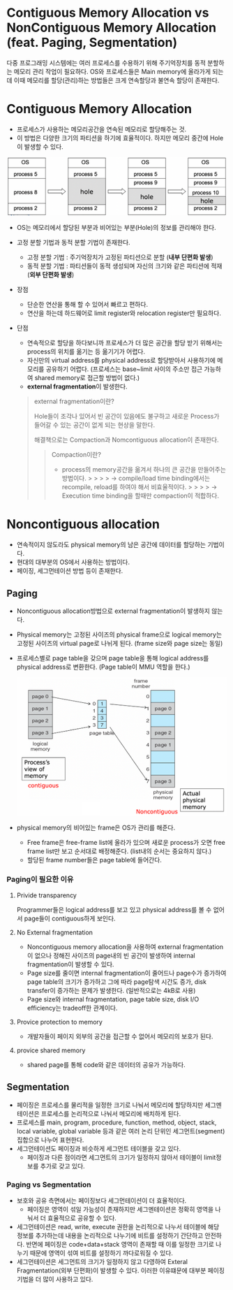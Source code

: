 # Contiguous Memory Allocation vs NonContiguous Memory Allocation (feat. Paging, Segmentation)
다중 프로그래밍 시스템에는 여러 프로세스를 수용하기 위해 주기억장치를 동적 분할하는 메모리 관리 작업이 필요하다. OS와 프로세스들은 Main memory에 올라가게 되는데 이때 메모리를 할당(관리)하는 방법들은 크게 연속할당과 불연속 할당이 존재한다.

# Contiguous Memory Allocation

- 프로세스가 사용하는 메모리공간을 연속된 메모리로 할당해주는 것.
- 이 방법은 다양한 크기의 파티션을 하기에 효율적이다. 하지만 메모리 중간에 Hole이 발생할 수 있다.

![Untitled](img/memoryAllocation1.png)

- OS는 메모리에서 할당된 부분과 비어있는 부분(Hole)의 정보를 관리해야 한다.
- 고정 분할 기법과 동적 분할 기법이 존재한다.
    - 고정 분할 기법 : 주기억장치가 고정된 파티션으로 분할 (**내부 단편화 발생**)
    - 동적 분할 기법 : 파티션들이 동적 생성되며 자신의 크기와 같은 파티션에 적재 (**외부 단편화 발생**)
- 장점
    - 단순한 연산을 통해 할 수 있어서 빠르고 편하다.
    - 연산을 하는데 하드웨어로 limit register와 relocation register만 필요하다.
- 단점
    - 연속적으로 할당을 하다보니까 프로세스가 더 많은 공간을 할당 받기 위해서는 process의 위치를 옮기는 등 옮기기가 어렵다.
    - 자신만의 virtual address를 physical address로 할당받아서 사용하기에 메모리를 공유하기 어렵다. (프로세스는 base~limit 사이의 주소만 접근 가능하여 shared memory로 접근할 방법이 없다.)
    - **external fragmentation**이 발생한다.

  > external fragmentation이란?
  >
  >
  > Hole들이 조각나 있어서 빈 공간이 있음에도 불구하고 새로운 Process가 들어갈 수 있는 공간이 없게 되는 현상을 말한다.
  >
  > 해결책으로는 Compaction과 Nomcontiguous allocation이 존재한다.
  >
  > > Compaction이란?
  > >
  > > - process의 memory공간을 옮겨서 하나의 큰 공간을 만들어주는 방법이다.
        > >
        > >     → compile/load time binding에서는 recompile, reload를 하여야 해서 비효율적이다.
        > >
        > >     → Execution time binding을 할때만 compaction이 적합하다.
> >

# Noncontiguous allocation

- 연속적이지 않도라도 physical memory의 남은 공간에 데이터를 할당하는 기법이다.
- 현대의 대부분의 OS에서 사용하는 방법이다.
- 페이징, 세그먼테이션 방법 등이 존재한다.

## Paging

- Noncontiguous allocation방법으로 external fragmentation이 발생하지 않는다.
- Physical memory는 고정된 사이즈의 physical frame으로 logical memory는 고정된 사이즈의 virtual page로 나뉘게 된다. (frame size와 page size는 동일)
- 프로세스별로 page table을 갖으며 page table을 통해 logical address를 physical address로 변환한다. (Page table이 MMU 역할을 한다.)

  ![Untitled](img/memoryAllocation2.png)

- physical memory의 비어있는 frame은 OS가 관리를 해준다.
    - Free frame은 free-frame list에 올라가 있으며 새로운 process가 오면 free frame list만 보고 순서대로 배정해준다. (list내의 순서는 중요하지 않다.)
    - 할당된 frame number들은 page table에 들어간다.

### Paging이 필요한 이유

1. Privide transparency

   Programmer들은 logical address를 보고 있고 physical address를 볼 수 없어서 page들이 contiguous하게 보인다.

2. No External fragmentation
    - Noncontiguous memory allocation을 사용하여 external fragmentation이 없으나 정해진 사이즈의 page내의 빈 공간이 발생하여 internal fragmentation이 발생할 수 있다.
    - Page size를 줄이면 internal fragmentation이 줄어드나 page수가 증가하여 page table의 크기가 증가하고 그에 따라 page탐색 시간도 증가, disk transfer이 증가하는 문제가 발생한다. (일반적으로는 4kB로 사용)
    - Page size와 internal fragmentation, page table size, disk I/O efficiency는 tradeoff한 관계이다.
3. Provice protection to memory
    - 개발자들이 페이지 외부의 공간을 접근할 수 없어서 메모리의 보호가 된다.
4. provice shared memory
    - shared page를 통해 code와 같은 데이터의 공유가 가능하다.

## Segmentation

- 페이징은 프로세스를 물리적을 일정한 크기로 나눠서 메모리에 할당하지만 세그멘테이션은 프로세스를 논리적으로 나눠서 메모리에 배치하게 된다.
- 프로세스를 main, program, procedure, function, method, object, stack, local variable, global variable 등과 같은  여러 논리 단위인 세그먼트(segment)집합으로 나누어 표현한다.
- 세그먼테이션도 페이징과 비슷하게 세그먼트 테이블을 갖고 있다.
    - 페이징과 다른 점이라면 세그먼트의 크기가 일정하지 않아서 테이블이 limit정보를 추가로 갖고 있다.

### Paging vs Segmentation

- 보호와 공유 측면에서는 페이징보다 세그먼테이션이 더 효율적이다.
    - 페이징은 영역이 섞일 가능성이 존재하지만 세그멘테이션은 정확히 영역을 나눠서 더 효율적으로 공유할 수 있다.
- 세그먼테이션은 read, write, execute 권한을 논리적으로 나누서 테이블에 해당 정보를 추가하는데 내용을 논리적으로 나누기에 비트를 설정하기 간단하고 안전하다. 반면에 페이징은 code+data+stack 영역이 존재할 때 이를 일정한 크기로 나누기 때문에 영역이 섞여 비트를 설정하기 까다로워질 수 있다.
- 세그먼테이션은 세그먼트의 크기가 일정하지 않고 다영하여 Exteral Fragmentation(외부 단편화)이 발생할 수 있다. 이러한 이유떄문에 대부분 페이징 기법을 더 많이 사용하고 있다.
